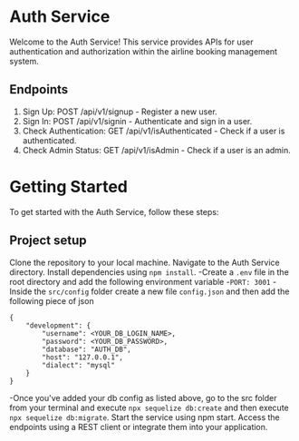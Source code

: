 # Auth Service
Welcome to the Auth Service! This service provides APIs for user authentication and authorization within the airline booking management system.

## Endpoints
1. Sign Up: POST /api/v1/signup - Register a new user.
2. Sign In: POST /api/v1/signin - Authenticate and sign in a user.
3. Check Authentication: GET /api/v1/isAuthenticated - Check if a user is authenticated.
4. Check Admin Status: GET /api/v1/isAdmin - Check if a user is an admin.

# Getting Started
To get started with the Auth Service, follow these steps:

## Project setup

Clone the repository to your local machine.
Navigate to the Auth Service directory.
Install dependencies using `npm install`.
-Create a `.env` file in the root directory and add the following environment variable
    -`PORT: 3001`
-Inside the `src/config` folder create a new file `config.json` and then add the following piece of json

```
{
    "development": {
        "username": <YOUR_DB_LOGIN_NAME>,
        "password": <YOUR_DB_PASSWORD>,
        "database": "AUTH_DB",
        "host": "127.0.0.1",
        "dialect": "mysql"
    }
}
```

-Once you've added  your db config as listed above, go to the src folder from your terminal and execute `npx sequelize db:create`
and then execute  `npx sequelize db:migrate`.
Start the service using npm start.
Access the endpoints using a REST client or integrate them into your application.
